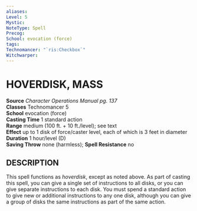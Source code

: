 ```yaml
---
aliases: 
Level: 5
Mystic: 
NoteType: Spell
Precog: 
School: evocation (force) 
tags: 
Technomancer: "`ris:Checkbox`"
Witchwarper: 
---
```

# HOVERDISK, MASS
**Source** _Character Operations Manual pg. 137_  
**Classes** Technomancer 5  
**School** evocation (force)  
**Casting Time** 1 standard action  
**Range** medium (100 ft. + 10 ft./level); see text  
**Effect** up to 1 disk of force/caster level, each of which is 3 feet in diameter  
**Duration** 1 hour/level (D)  
**Saving Throw** none (harmless); **Spell Resistance** no

## DESCRIPTION

This spell functions as _hoverdisk_, except as noted above. As part of casting this spell, you can give a single set of instructions to all disks, or you can give separate instructions to each disk. You must spend a standard action to give new or additional instructions to any one disk, although you can give a group of disks the same instructions as part of the same action.